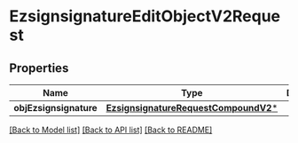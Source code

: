 # EzsignsignatureEditObjectV2Request

## Properties
Name | Type | Description | Notes
------------ | ------------- | ------------- | -------------
**objEzsignsignature** | [**EzsignsignatureRequestCompoundV2***](EzsignsignatureRequestCompoundV2.md) |  | 

[[Back to Model list]](../README.md#documentation-for-models) [[Back to API list]](../README.md#documentation-for-api-endpoints) [[Back to README]](../README.md)


